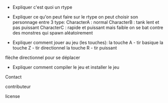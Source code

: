 - Expliquer c'est quoi un rtype
- Expliquer ce qu'on peut faire sur le rtype
on peut choisir son personnage entre 3 type:
CharacterA : normal
CharacterB : tank lent et pas puissant
CharacterC : rapide et puissant mais faible
on se bat contre des monstres qui spawn aléatoirement

- Expliquer comment jouer au jeu (les touches):
la touche A - tir basique
la touche Z - tir directionnel
la touche R - tir puissant

flèche directionnel pour se déplacer

- Expliquer comment compiler le jeu et installer le jeu

Contact

contributeur

license